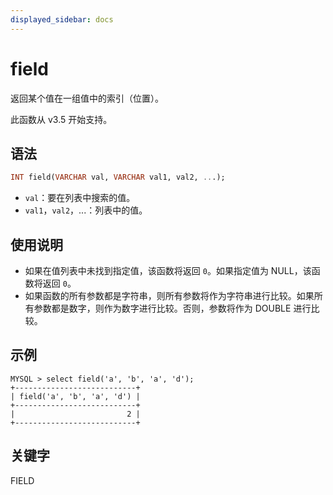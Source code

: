 ```yaml
---
displayed_sidebar: docs
---
```


# field

返回某个值在一组值中的索引（位置）。

此函数从 v3.5 开始支持。

## 语法

```sql
INT field(VARCHAR val, VARCHAR val1, val2, ...);
```

- `val`：要在列表中搜索的值。
- `val1`，`val2`，...：列表中的值。

## 使用说明

- 如果在值列表中未找到指定值，该函数将返回 `0`。如果指定值为 NULL，该函数将返回 `0`。
- 如果函数的所有参数都是字符串，则所有参数将作为字符串进行比较。如果所有参数都是数字，则作为数字进行比较。否则，参数将作为 DOUBLE 进行比较。

## 示例

```Plain Text
MYSQL > select field('a', 'b', 'a', 'd');
+---------------------------+
| field('a', 'b', 'a', 'd') |
+---------------------------+
|                         2 |
+---------------------------+
```

## 关键字

FIELD